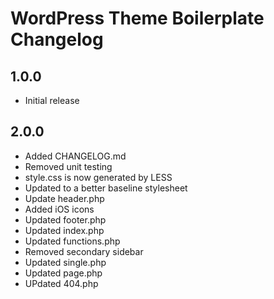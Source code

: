 WordPress Theme Boilerplate Changelog
=====================================

1.0.0
-----
* Initial release

2.0.0
-----
* Added CHANGELOG.md
* Removed unit testing
* style.css is now generated by LESS
* Updated to a better baseline stylesheet
* Update header.php
* Added iOS icons
* Updated footer.php
* Updated index.php
* Updated functions.php
* Removed secondary sidebar
* Updated single.php
* Updated page.php
* UPdated 404.php